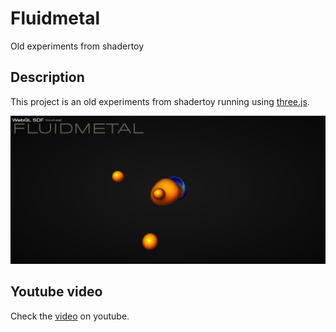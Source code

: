 # Fluidmetal

Old experiments from shadertoy 

## Description

This project is an old experiments from shadertoy running using [three.js](https://threejs.org/).

![preview](./images/preview.jpg)

## Youtube video

Check the [video](https://youtu.be/xY-xNRZUXco) on youtube.